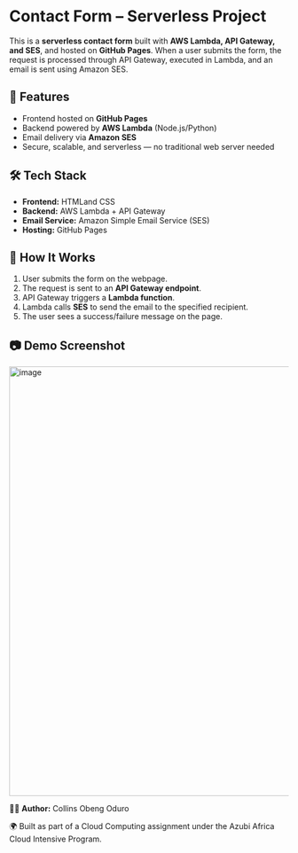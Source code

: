 # Contact Form – Serverless Project

This is a **serverless contact form** built with **AWS Lambda, API Gateway, and SES**, and hosted on **GitHub Pages**.
When a user submits the form, the request is processed through API Gateway, executed in Lambda, and an email is sent using Amazon SES.

## 🚀 Features
- Frontend hosted on **GitHub Pages**
- Backend powered by **AWS Lambda** (Node.js/Python)
- Email delivery via **Amazon SES**
- Secure, scalable, and serverless — no traditional web server needed

## 🛠️ Tech Stack
- **Frontend:** HTMLand CSS
- **Backend:** AWS Lambda + API Gateway
- **Email Service:** Amazon Simple Email Service (SES)
- **Hosting:** GitHub Pages

## 📌 How It Works
1. User submits the form on the webpage.
2. The request is sent to an **API Gateway endpoint**.
3. API Gateway triggers a **Lambda function**.
4. Lambda calls **SES** to send the email to the specified recipient.
5. The user sees a success/failure message on the page.

## 📷 Demo Screenshot
<img width="1227" height="775" alt="image" src="https://github.com/user-attachments/assets/994425cc-5448-488f-9cb6-0e9d4cd6ea92" />


👨‍💻 **Author:** Collins Obeng Oduro


🌍 Built as part of a Cloud Computing assignment under the Azubi Africa Cloud Intensive Program.  

